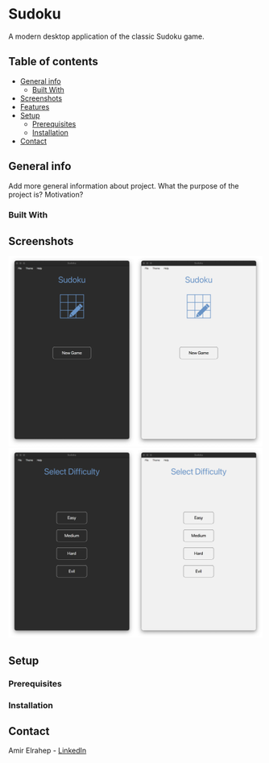 # Sudoku

A modern desktop application of the classic Sudoku game.

## Table of contents

* [General info](#general-info)
    * [Built With](#built-with)
* [Screenshots](#screenshots)
* [Features](#features)
* [Setup](#setup)
    * [Prerequisites](prerequisites)
    * [Installation](installation)
* [Contact](#contact)

## General info

Add more general information about project. What the purpose of the project is? Motivation?

### Built With

## Screenshots

![Start Pane](src/main/resources/com/amir/images/README%20images/start_pane.png)
![Difficulty Pane](src/main/resources/com/amir/images/README%20images/difficulty_pane.png)



## Setup

### Prerequisites

### Installation

## Contact

Amir Elrahep - [LinkedIn](https://www.linkedin.com/in/amir-elrahep-4141a1154/)

